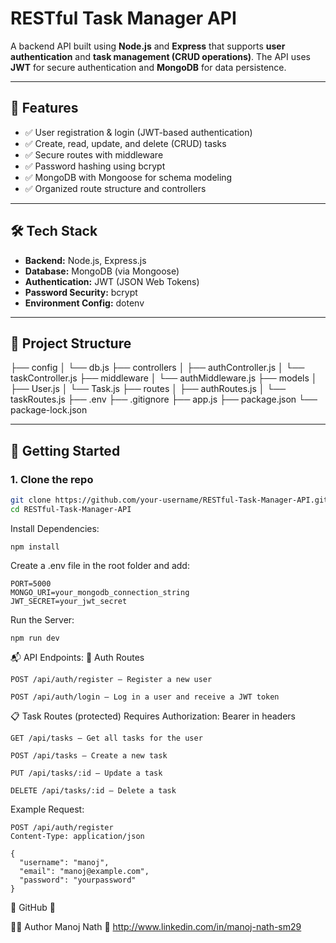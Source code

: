 # RESTful Task Manager API

A backend API built using **Node.js** and **Express** that supports **user authentication** and **task management (CRUD operations)**. The API uses **JWT** for secure authentication and **MongoDB** for data persistence.

---

## 🔧 Features

- ✅ User registration & login (JWT-based authentication)
- ✅ Create, read, update, and delete (CRUD) tasks
- ✅ Secure routes with middleware
- ✅ Password hashing using bcrypt
- ✅ MongoDB with Mongoose for schema modeling
- ✅ Organized route structure and controllers

---

## 🛠 Tech Stack

- **Backend:** Node.js, Express.js
- **Database:** MongoDB (via Mongoose)
- **Authentication:** JWT (JSON Web Tokens)
- **Password Security:** bcrypt
- **Environment Config:** dotenv

---

## 📁 Project Structure


├── config
│ └── db.js
├── controllers
│ ├── authController.js
│ └── taskController.js
├── middleware
│ └── authMiddleware.js
├── models
│ ├── User.js
│ └── Task.js
├── routes
│ ├── authRoutes.js
│ └── taskRoutes.js
├── .env
├── .gitignore
├── app.js
├── package.json
└── package-lock.json


---

## 🚀 Getting Started

### 1. Clone the repo

```bash
git clone https://github.com/your-username/RESTful-Task-Manager-API.git
cd RESTful-Task-Manager-API
```

Install Dependencies:
```
npm install
```

Create a .env file in the root folder and add:
```
PORT=5000
MONGO_URI=your_mongodb_connection_string
JWT_SECRET=your_jwt_secret
```

Run the Server:
```
npm run dev
```


📬 API Endpoints:
🔐 Auth Routes
```
POST /api/auth/register – Register a new user

POST /api/auth/login – Log in a user and receive a JWT token
```

📋 Task Routes (protected)
Requires Authorization: Bearer <token> in headers

```
GET /api/tasks – Get all tasks for the user

POST /api/tasks – Create a new task

PUT /api/tasks/:id – Update a task

DELETE /api/tasks/:id – Delete a task
```

Example Request:
```
POST /api/auth/register
Content-Type: application/json

{
  "username": "manoj",
  "email": "manoj@example.com",
  "password": "yourpassword"
}
```

📂 GitHub
🔗 

🙋‍♂️ Author
Manoj Nath
🔗 http://www.linkedin.com/in/manoj-nath-sm29



